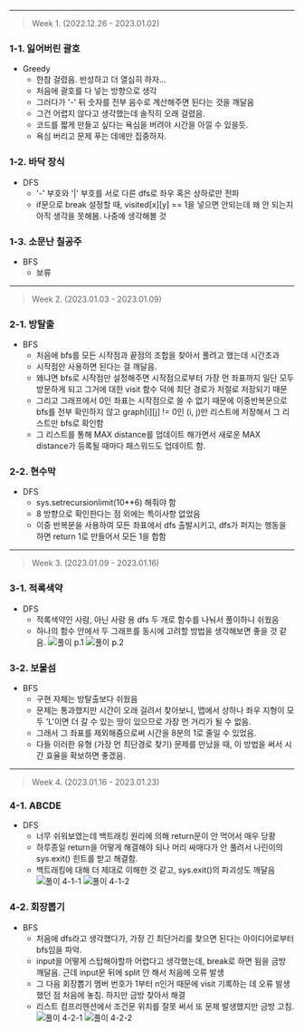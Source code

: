 ----------------
> Week 1. (2022.12.26 - 2023.01.02)
### 1-1. 잃어버린 괄호
- Greedy
    - 한참 걸렸음. 반성하고 더 열심히 하자...
    - 처음에 괄호를 다 넣는 방향으로 생각
    - 그러다가 '-' 뒤 숫자를 전부 음수로 계산해주면 된다는 것을 깨달음
    - 그건 어렵지 않다고 생각했는데 솔직히 오래 걸렸음.
    - 코드를 짧게 만들고 싶다는 욕심을 버려야 시간을 아낄 수 있을듯.
    - 욕심 버리고 문제 푸는 데에만 집중하자.

### 1-2. 바닥 장식
- DFS
    - '-' 부호와 '|' 부호를 서로 다른 dfs로 좌우 혹은 상하로만 전파
    - if문으로 break 설정할 때, visited[x][y] == 1을 넣으면 안되는데 왜 안 되는지 아직 생각을 못해봄. 나중에 생각해볼 것
### 1-3. 소문난 칠공주
- BFS
    - 보류
---------------------
> Week 2. (2023.01.03 - 2023.01.09)
### 2-1. 방탈출
- BFS
    - 처음에 bfs를 모든 시작점과 끝점의 조합을 찾아서 풀려고 했는데 시간초과
    - 시작점만 사용하면 된다는 걸 깨달음.
    - 왜냐면 bfs로 시작점만 설정해주면 시작점으로부터 가장 먼 좌표까지 일단 모두 방문하게 되고 그거에 대한 visit 함수 덕에 최단 경로가 저절로 저장되기 때문
    - 그리고 그래프에서 0인 좌표는 시작점으로 쓸 수 없기 때문에 이중반복문으로 bfs를 전부 확인하지 않고 graph[i][j] != 0인 (i, j)만 리스트에 저장해서 그 리스트만 bfs로 확인함
    - 그 리스트를 통해 MAX distance를 업데이트 해가면서 새로운 MAX distance가 등록될 때마다 패스워드도 업데이트 함.

### 2-2. 현수막
- DFS
    - sys.setrecursionlimit(10**6) 해줘야 함
    - 8 방향으로 확인한다는 점 외에는 특이사항 없었음
    - 이중 반복문을 사용하여 모든 좌표에서 dfs 출발시키고, dfs가 퍼지는 행동을 하면 return 1로 만들어서 모든 1을 합함
---------------------
> Week 3. (2023.01.09 - 2023.01.16)
### 3-1. 적록색약
- DFS
    - 적록색약인 사람, 아닌 사람 용 dfs 두 개로 함수를 나눠서 풀이하니 쉬웠음
    - 하나의 함수 안에서 두 그래프를 동시에 고려할 방법을 생각해보면 좋을 것 같음.
![풀이 p.1](https://user-images.githubusercontent.com/69744314/211463439-d3c9abc2-43c5-4420-941e-110e6f6e6cd5.jpg)
![풀이 p.2](https://user-images.githubusercontent.com/69744314/211463441-ea24a2f3-a6da-4d70-820c-36468a6b86dc.jpg)

### 3-2. 보물섬
- BFS
    - 구현 자체는 방탈출보다 쉬웠음
    - 문제는 통과했지만 시간이 오래 걸려서 찾아보니, 맵에서 상하나 좌우 지형이 모두 'L'이면 더 갈 수 있는 땅이 있으므로 가장 먼 거리가 될 수 없음.
    - 그래서 그 좌표를 제외해줌으로써 시간을 8분의 1로 줄일 수 있었음.
    - 다들 이러한 유형 (가장 먼 최단경로 찾기) 문제를 만났을 때, 이 방법을 써서 시간 효율을 확보하면 좋겠음.

---------------------
> Week 4. (2023.01.16 - 2023.01.23)
### 4-1. ABCDE
- DFS
    - 너무 쉬워보였는데 백트래킹 원리에 의해 return문이 안 먹어서 매우 당황
    - 하루종일 return을 어떻게 해결해야 되나 머리 싸매다가 안 풀려서 나린이의 sys.exit() 힌트를 받고 해결함.
    - 백트래킹에 대해 더 제대로 이해한 것 같고, sys.exit()의 파괴성도 깨달음
![풀이 4-1-1](https://user-images.githubusercontent.com/69744314/213415556-ba3ed8f5-9b9d-4673-83bd-e9f9167d498d.jpg)
![풀이 4-1-2](https://user-images.githubusercontent.com/69744314/213415563-f832bbb0-c358-4f65-8796-601270f51057.jpg)

### 4-2. 회장뽑기
- BFS
    - 처음에 dfs라고 생각했다가, 가장 긴 최단거리를 찾으면 된다는 아이디어로부터 bfs임을 파악.
    - input을 어떻게 스탑해야할까 어렵다고 생각했는데, break로 하면 됨을 금방 깨달음. 근데 input문 뒤에 split 안 해서 처음에 오류 발생
    - 그 다음 회장뽑기 멤버 번호가 1부터 n인거 때문에 visit 기록하는 데 오류 발생 했던 점 처음에 놓침. 하지만 금방 찾아서 해결
    - 리스트 컴프리헨션에서 조건문 위치를 잘못 써서 또 문제 발생했지만 금방 고침.
![풀이 4-2-1](https://user-images.githubusercontent.com/69744314/213637251-78c54b54-8ca9-433f-9ee5-954ecbfcfd19.jpg)
![풀이 4-2-2](https://user-images.githubusercontent.com/69744314/213637256-4339f80f-a394-4916-bba3-14c1b8d51bc5.jpg)
